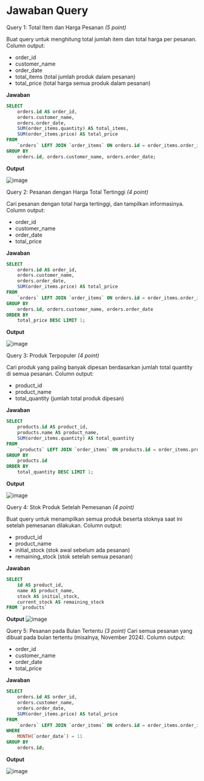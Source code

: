 # Jawaban Query

Query 1: Total Item dan Harga Pesanan *(5 point)*

Buat query untuk menghitung total jumlah item dan total harga per pesanan.
Column output:
- order_id
- customer_name
- order_date
- total_items (total jumlah produk dalam pesanan)
- total_price (total harga semua produk dalam pesanan)

**Jawaban**
```sql
SELECT 
    orders.id AS order_id, 
    orders.customer_name, 
    orders.order_date, 
    SUM(order_items.quantity) AS total_items,
    SUM(order_items.price) AS total_price
FROM 
    `orders` LEFT JOIN `order_items` ON orders.id = order_items.order_id
GROUP BY 
    orders.id, orders.customer_name, orders.order_date;
```

**Output**

![image](https://github.com/user-attachments/assets/c730ba8f-45cb-46be-89d4-2d2749de1c9c)

Query 2: Pesanan dengan Harga Total Tertinggi *(4 point)*
   
Cari pesanan dengan total harga tertinggi, dan tampilkan informasinya.
Column output:
- order_id
- customer_name
- order_date
- total_price

**Jawaban**
```sql
SELECT 
    orders.id AS order_id, 
    orders.customer_name, 
    orders.order_date, 
    SUM(order_items.price) AS total_price
FROM 
    `orders` LEFT JOIN `order_items` ON orders.id = order_items.order_id
GROUP BY 
    orders.id, orders.customer_name, orders.order_date
ORDER BY
    total_price DESC LIMIT 1;
```

**Output**

![image](https://github.com/user-attachments/assets/288924b4-bbd1-452e-88ea-5da90a2130b3)

Query 3: Produk Terpopuler *(4 point)*
   
Cari produk yang paling banyak dipesan berdasarkan jumlah total quantity di semua
pesanan.
Column output:
- product_id
- product_name
- total_quantity (jumlah total produk dipesan)

**Jawaban**
```sql
SELECT 
    products.id AS product_id, 
    products.name AS product_name,
    SUM(order_items.quantity) AS total_quantity
FROM 
    `products` LEFT JOIN `order_items` ON products.id = order_items.product_id
GROUP BY 
    products.id
ORDER BY
    total_quantity DESC LIMIT 1;
```

**Output**

![image](https://github.com/user-attachments/assets/9aec78ed-6084-475b-b486-aec005db36f1)

Query 4: Stok Produk Setelah Pemesanan *(4 point)*

Buat query untuk menampilkan semua produk beserta stoknya saat ini setelah
pemesanan dilakukan.
Column output:
- product_id
- product_name
- initial_stock (stok awal sebelum ada pesanan)
- remaining_stock (stok setelah semua pesanan)

**Jawaban**
```sql
SELECT 
	id AS product_id, 
    name AS product_name,
    stock AS initial_stock,
    current_stock AS remaining_stock
FROM `products`
```

**Output**
![image](https://github.com/user-attachments/assets/4ad6432e-57c7-4c1f-b6f2-3772a081a4be)


Query 5: Pesanan pada Bulan Tertentu *(3 point)*
Cari semua pesanan yang dibuat pada bulan tertentu (misalnya, November 2024).
Column output:
- order_id
- customer_name
- order_date
- total_price

**Jawaban**
```sql
SELECT 
	orders.id AS order_id,
    orders.customer_name,
    orders.order_date,
    SUM(order_items.price) AS total_price
FROM 
	`orders` LEFT JOIN `order_items` ON orders.id = order_items.order_id
WHERE 
	MONTH(`order_date`) = 11
GROUP BY
	orders.id;
```

**Output**

![image](https://github.com/user-attachments/assets/5eea2316-e980-40ee-85c1-9d71bb0d8758)


